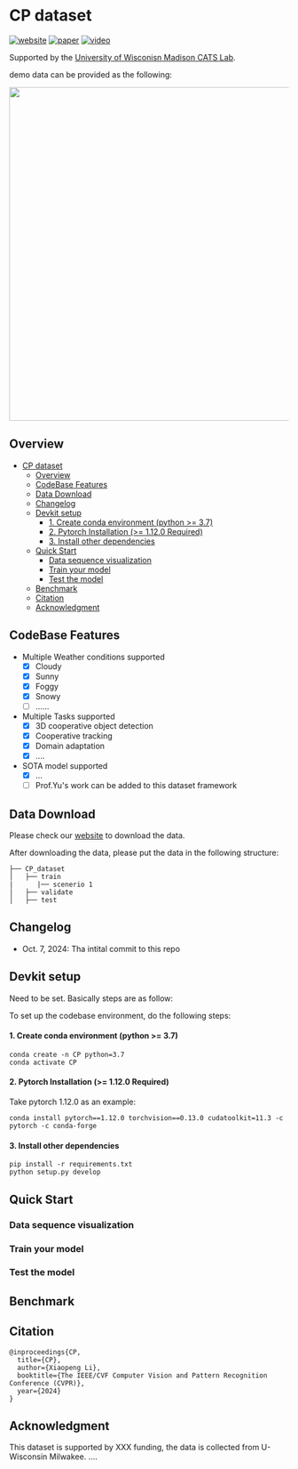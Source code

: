 # CP dataset
[![website](https://img.shields.io/badge/Website-Explore%20Now-blueviolet?style=flat&logo=google-chrome)](https://catslab.engr.wisc.edu/)
[![paper](https://img.shields.io/badge/arXiv-Paper-<COLOR>.svg)](https://catslab.engr.wisc.edu/)
[![video](https://img.shields.io/badge/Video-Presentation-F9D371)](https://catslab.engr.wisc.edu/)

Supported by the [University of Wisconisn Madison CATS Lab](https://catslab.engr.wisc.edu/).


demo data can be provided as the following: 
<p align="center">
<img src="imgs/scene.png" width="600" alt="" class="img-responsive">
</p>


## Overview
- [CP dataset](#cp-dataset)
  - [Overview](#overview)
  - [CodeBase Features](#codebase-features)
  - [Data Download](#data-download)
  - [Changelog](#changelog)
  - [Devkit setup](#devkit-setup)
      - [1. Create conda environment (python \>= 3.7)](#1-create-conda-environment-python--37)
      - [2. Pytorch Installation (\>= 1.12.0 Required)](#2-pytorch-installation--1120-required)
      - [3. Install other dependencies](#3-install-other-dependencies)
  - [Quick Start](#quick-start)
    - [Data sequence visualization](#data-sequence-visualization)
    - [Train your model](#train-your-model)
    - [Test the model](#test-the-model)
  - [Benchmark](#benchmark)
  - [Citation](#citation)
  - [Acknowledgment](#acknowledgment)

## CodeBase Features
- Multiple Weather conditions supported
    - [x] Cloudy
    - [x] Sunny
    - [x] Foggy
    - [x] Snowy
    - [ ] ......
- Multiple Tasks supported
    - [x] 3D cooperative object detection
    - [x] Cooperative tracking
    - [x] Domain adaptation
    - [x] ....
- SOTA model supported
    - [x] ...
    - [ ] Prof.Yu's work can be added to this dataset framework

## Data Download
Please check our [website](https://catslab.engr.wisc.edu/) to download the data.

After downloading the data, please put the data in the following structure:
```shell
├── CP_dataset
│   ├── train
|      |── scenerio 1
│   ├── validate
│   ├── test
```
## Changelog
- Oct. 7, 2024: Tha intital commit to this repo

## Devkit setup
Need to be set. Basically steps are as follow:

To set up the codebase environment, do the following steps:
#### 1. Create conda environment (python >= 3.7)
```shell
conda create -n CP python=3.7
conda activate CP
```
#### 2. Pytorch Installation (>= 1.12.0 Required)
Take pytorch 1.12.0 as an example:
```shell
conda install pytorch==1.12.0 torchvision==0.13.0 cudatoolkit=11.3 -c pytorch -c conda-forge
```
#### 3. Install other dependencies
```shell
pip install -r requirements.txt
python setup.py develop
```

## Quick Start
### Data sequence visualization


### Train your model




### Test the model


## Benchmark


## Citation
```shell
@inproceedings{CP,
  title={CP},
  author={Xiaopeng Li},
  booktitle={The IEEE/CVF Computer Vision and Pattern Recognition Conference (CVPR)},
  year={2024}
}
```

## Acknowledgment
This dataset is supported by XXX funding, the data is collected from U-Wisconsin Milwakee. ....